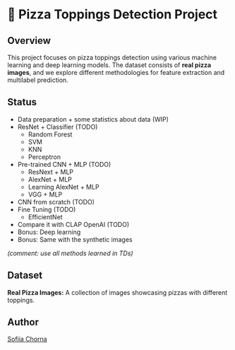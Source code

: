 # 🍕 Pizza Toppings Detection Project

## Overview

This project focuses on pizza toppings detection using various machine learning and deep learning models. The dataset consists of **real pizza images**, and we explore different methodologies for feature extraction and multilabel prediction.

## Status
* Data preparation + some statistics about data (WIP)
* ResNet + Classifier (TODO)
   * Random Forest
   * SVM
   * KNN
   * Perceptron
* Pre-trained CNN + MLP (TODO)
   * ResNext + MLP
   * AlexNet + MLP
   * Learning AlexNet + MLP
   * VGG + MLP
* CNN from scratch (TODO)
* Fine Tuning (TODO)
   * EfficientNet
* Compare it with CLAP OpenAI (TODO)
* Bonus: Deep learning
* Bonus: Same with the synthetic images

_(comment: use all methods learned in TDs)_

## Dataset
**Real Pizza Images:** A collection of images showcasing pizzas with different toppings.


## Author

[Sofiia Chorna](https://github.com/sofiia-chorna)

